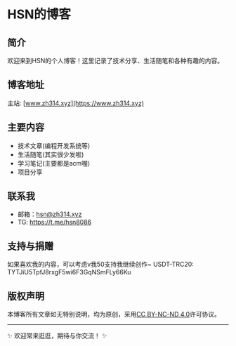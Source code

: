 # HSN的博客

## 简介
欢迎来到HSN的个人博客！这里记录了技术分享、生活随笔和各种有趣的内容。

## 博客地址
主站: [www.zh314.xyz](https://www.zh314.xyz)

## 主要内容
- 技术文章(编程开发系统等)
- 生活随笔(其实很少发啦)
- 学习笔记(主要都是acm喔)
- 项目分享


## 联系我
- 邮箱：hsn@zh314.xyz
- TG: https://t.me/hsn8086

## 支持与捐赠
如果喜欢我的内容，可以考虑v我50支持我继续创作~
USDT-TRC20: TYTJiU5TpfJ8rxgF5wi6F3GqNSmFLy66Ku
## 版权声明
本博客所有文章如无特别说明，均为原创，采用[CC BY-NC-ND 4.0](https://creativecommons.org/licenses/by-nc-nd/4.0/)许可协议。

---

✨ 欢迎常来逛逛，期待与你交流！ ✨